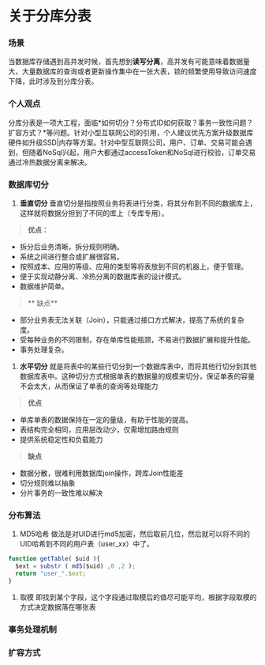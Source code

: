 # 关于分库分表
### 场景
当数据库存储遇到高并发时候，首先想到**读写分离**，高并发有可能意味着数据量大，大量数据库的查询或者更新操作集中在一张大表，锁的频繁使用导致访问速度下降，此时涉及到分库分表。
### 个人观点
分库分表是一项大工程，面临*如何切分？分布式ID如何获取？事务一致性问题？扩容方式？*等问题。针对小型互联网公司的引用，个人建议优先方案升级数据库硬件如升级SSD|内存等方案。针对中型互联网公司，用户、订单、交易可能会遇到，但随着NoSql兴起，用户大都通过accessToken和NoSql进行校验，订单交易通过冷热数据分离来解决。
### 数据库切分
1. **垂直切分**
垂直切分是指按照业务将表进行分类，将其分布到不同的数据库上，这样就将数据分担到了不同的库上（专库专用）。
> **优点：**
- 拆分后业务清晰，拆分规则明确。
- 系统之间进行整合或扩展很容易。
- 按照成本、应用的等级、应用的类型等将表放到不同的机器上，便于管理。
- 便于实现动静分离、冷热分离的数据库表的设计模式。
- 数据维护简单。
>** 缺点**
- 部分业务表无法关联（Join），只能通过接口方式解决，提高了系统的复杂度。
- 受每种业务的不同限制，存在单库性能瓶颈，不易进行数据扩展和提升性能。
- 事务处理复杂。
1. **水平切分**
就是将表中的某些行切分到一个数据库表中，而将其他行切分到其他数据库表中。这种切分方式根据单表的数据量的规模来切分，保证单表的容量不会太大，从而保证了单表的查询等处理能力
> **优点**
- 单库单表的数据保持在一定的量级，有助于性能的提高。
- 表结构完全相同，应用层改动少，仅需增加路由规则
- 提供系统稳定性和负载能力
> **缺点**
- 数据分散，很难利用数据库join操作，跨库Join性能差
- 切分规则难以抽象
- 分片事务的一致性难以解决

### 分布算法
1. MD5哈希
做法是对UID进行md5加密，然后取前几位，然后就可以将不同的UID哈希到不同的用户表（user_xx）中了。
```javascript
function getTable( $uid ){
  $ext = substr ( md5($uid) ,0 ,2 );
  return "user_".$ext;
}
```
1. 取模
即找到某个字段，这个字段通过取模后的值尽可能平均，根据字段取模的方式决定数据落在哪张表

### 事务处理机制

### 扩容方式


